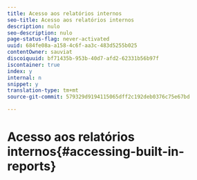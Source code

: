 ```yaml
---
title: Acesso aos relatórios internos
seo-title: Acesso aos relatórios internos
description: nulo
seo-description: nulo
page-status-flag: never-activated
uuid: 684fe08a-a158-4c6f-aa3c-483d5255b025
contentOwner: sauviat
discoiquuid: bf71435b-953b-40d7-afd2-62331b56b97f
iscontainer: true
index: y
internal: n
snippet: y
translation-type: tm+mt
source-git-commit: 579329d9194115065dff2c192deb0376c75e67bd

---
```



# Acesso aos relatórios internos{#accessing-built-in-reports}

